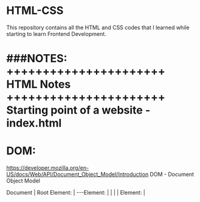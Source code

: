 # HTML-CSS
This repository contains all the HTML and CSS codes that I learned while starting to learn Frontend Development.

###NOTES:
++++++++++++++++++++++
HTML Notes
++++++++++++++++++++++
Starting point of a website - index.html
=================
DOM:
=================
https://developer.mozilla.org/en-US/docs/Web/API/Document_Object_Model/Introduction
DOM - Document Object Model

Document
    |
    Root Element:
    <html>
        |
        ---Element:
        |   <head>
        |       |
        |       Element:
        |       <title>
        |           |
        |           Text:
        |           "My title"
        |
        ---Element:
            <body>
                |
                ---Element---Attribute:
                    <a>       href
                        |
                        Text:
                        "Link text"

=================
Type of elements:
=================      
Inline Elements:
---------------
These elements get injected with other elements.

Block Level Elements:
---------------------
These elements take up their own space.

Self Closing Tags:
----------------------
- Self Closing elements do not require a closing tag. e.g - img, a, input.

Pair Tags:
----------
- Pair tags require a closing tag. e.g. - html, head, body. 

=================
Forms:
=================      
Attributes:
-----------
method - It is the way how the form is going to be transported.

action - It is the place where the form is going.

get / GET - For get forms, the inserted form data is shown in the url. It is mainly used to fetch some data from the server. For GET, the page is not usually redirected to a new page, unless configured as such.

post / POST - For post forms, the inserted form data is not shown in the url. It is used to post the data in the server DB. For POST, the page gets redirected by default.

required - This boolean attribute makes sure that the particular input is filled at the time of submission.

input:
------
type - defines the type of input form.

name - This identifies the input form uniquely.

placeholder - This works as a place holder in the input form and once clicked it goes away.

value - This works similar to placeholder but instead of going away when clicked, it stays there and kind of acts as a default value for the input form.

readonly - This is a boolean tag, if it is there then that input form cannot be edited.

checkbox: We can select multiple options in case of checkboxs.

checked - This boolean attribute makes a checkbox checked by default.

radio: We can select any one from the provided radio buttons.

- Give the same name to all checkboxes and radio buttons to make them associated with each other.

- While using checkboxes and radio boxes use the id in the for attribute of the label to make it associated with the boxes and once from is submitted, the value is sent to the server.

label:
------
- This is mainly used for screen readers.

for - This determines for which input form this label is created. When screen readers click on it, it automatically selects the input form having the same name as the value in the for attribute of the label tag. This makes the texts associated with the correct input tags.

Button:
------
type - This defines the special functionality of the button. For submit type, it submits all the values in the form and throws it in the server.

============
More Tags:
============
<figure> - Used to bind a img
<figcaption> - Used to give caption to a img

<fieldset> - Used to bind similar input tags.
<legend> - Used to caption for the content in the fieldset.

<label> - For input fields, put the input tags inside the label tags. For boxes (check and radio) put the label right of them and wrap the text of the boxes by label tag. Make sure the for attribute of the label tag is same as the id attribute of the input tags.

============
Links:
============
1. Semantic Tags - https://developer.mozilla.org/en-US/docs/Glossary/Semantics
2. Boolean Attributes - https://meiert.com/en/blog/boolean-attributes-of-html/

++++++++++++++++++++++
CSS Notes
++++++++++++++++++++++
============
Box Model:
============
top-bottom-left-right
Only block elements have box model.
display: block;
-margin
-border
-padding
-content [height & width || max-width & min-width]

============
Syntax:
============
selector {property1:value1; property2:value2;}

import a css config/file inside a css file:
@import url(url/path to the file/config);

============
Fonts:
============
- Google Fonts
- Font awesome cdn

- To import a font to the web page we can either use the <link> tag in the html or use @import url() in CSS to get import the configuring url to the web page.
- After including the url, add the font-family of the CSS selector.

1. Montserrat
2. Oswald
3. Roboto

============
Colors:
============
#RGB / #RRGGBB
White Color - #fff / #ffffff
Lower Pitch of Black - #1f1f1f

============
Media Queries:
============
- Media Queries are used to build responsive web pages.
- Mainly used for Mobile First designs.

Types:
------
1. screen
2. print

============
Links:
============
1. Box shadow - https://developer.mozilla.org/en-US/docs/Web/CSS/box-shadow
2. Transition (Helps in transitioning a property when :hover is involved) - https://developer.mozilla.org/en-US/docs/Web/CSS/transition
3. Child Selectors - https://www.w3schools.com/cssref/css_selectors.asp
4. Pseudo classes in CSS - https://developer.mozilla.org/en-US/docs/Web/CSS/Pseudo-classes
5. CSS Positioning - https://developer.mozilla.org/en-US/docs/Web/CSS/position
6. CSS Units - https://developer.mozilla.org/en-US/docs/Learn/CSS/Building_blocks/Values_and_units
7. CSS Combinators - https://www.w3schools.com/css/css_combinators.asp#:~:text=The%20adjacent%20sibling%20selector%20is,%22%20means%20%22immediately%20following%22
8. CSS Flexbox - https://css-tricks.com/snippets/css/a-guide-to-flexbox/
9. CSS grid - https://css-tricks.com/snippets/css/complete-guide-grid/
10. Z-Index - https://developer.mozilla.org/en-US/docs/Web/CSS/z-index
11. CSS Transform - https://developer.mozilla.org/en-US/docs/Web/CSS/transform
12. Float - https://developer.mozilla.org/en-US/docs/Web/CSS/float
13. Grid - https://developer.mozilla.org/en-US/docs/Web/CSS/grid

++++++++++++++++++++++
Personal Notes
++++++++++++++++++++++
- All pages should begin with <!DOCTYPE html>. This special string is known as a declaration and ensures the browser tries to meet industry-wide specifications.
- THESE ARE NOT ATTRIBUTES OF TAGS. THEY ARE CALLED ELEMENTS OF THE TAGS.
- The name attribute of the boxes (checkbox and radio) should be same for them to associated with each other.  
- Embedding pages using iframes is a huge security risk.
- For adding depth we add box-shadow.
- Navigation menus are created using unordered list.
- While Analysing a web page divide it into rows and columns and try to figure out how you wold divide it into a table.
- CSS Conflicts: For CSS and HTML the order that they are placed in affects the o/p. That means the later part will overwrite the previous parts. [css link (orderly) > <style> > inline]
- ID should only be used for only 1 element and classes can be used for multiple elements in HTML and CSS.
- z-index determines which element will be on top of which element in a web page.
- It is recommended that for mobile view, give padding from left and right. Top and bottom are not necessary.
- width property's value to be 80%, to make it 80% the width of its parent element
- center the div horizontally, we can set margin-left and margin-right properties to auto.
- inline-block elements only take up the width of their content
- Add a max-width property to prevent it from growing too wide.
- We can use -ve values for margin and padding to give a -ve effect to them.
- To tell browsers how to encode characters on your page, set the charset to utf-8.

++++++++++++++++++++++
VSCode Shortcuts:
++++++++++++++++++++++
1. Duplicate a line: Alt+Shift+Down Arrow Key // Option+Cmd+Down Arrow Key
3. Select Multiple lines: Ctrl+Alt+Shift+Down/Up Arrow Key
4. Content wrapping: Alt+Z // Option+Z  
5. Move a line up and Down - Alt+Up/Down Arrow Key
